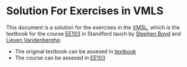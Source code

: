 # Solution For Exercises in VMLS

This document is a solution for the exercises in the [VMSL](https://web.stanford.edu/~boyd/vmls/vmls.pdf), which is the textbook for the course [EE103](http://www.stanford.edu/class/ee103) in Standford tauch by [Stephen Boyd](http://www.stanford.edu/~boyd) and [Lieven Vandenberghe](http://www.ee.ucla.edu/~vandenbe/).

- The original textbook can be assesed in [textbook](https://web.stanford.edu/~boyd/vmls/vmls.pdf)
- The course can be assesed in [EE103](http://www.stanford.edu/class/ee103)
